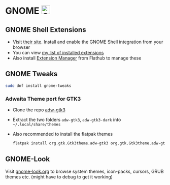 # GNOME <img alt="GNOME" src='https://upload.wikimedia.org/wikipedia/commons/thumb/3/39/Gnomelogo-footprint.svg/833px-Gnomelogo-footprint.svg.png' width="27">

## GNOME Shell Extensions

- Visit [their site](https://extensions.gnome.org/). Install and enable the GNOME Shell integration from your browser
- You can view [my list of installed extensions](../config-files/gnome-shell-extensions.txt)
- Also install [Extension Manager](https://flathub.org/apps/com.mattjakeman.ExtensionManager) from Flathub to manage these

## GNOME Tweaks

```sh
sudo dnf install gnome-tweaks
```

### Adwaita Theme port for GTK3

- Clone the repo [adw-gtk3](https://github.com/lassekongo83/adw-gtk3)
- Extract the two folders `adw-gtk3`, `adw-gtk3-dark` into `~/.local/share/themes`
- Also recommended to install the flatpak themes

  ```sh
  flatpak install org.gtk.Gtk3theme.adw-gtk3 org.gtk.Gtk3theme.adw-gtk3-dark
  ```

## GNOME-Look

Visit [gnome-look.org](https://www.gnome-look.org/browse/) to browse system themes, icon-packs, cursors, GRUB themes etc. (might have to debug to get it working)
